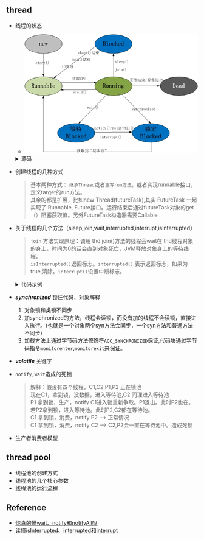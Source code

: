 ## thread

* 线程的状态
    + ![](/.images/doc/base/thread/status.jpeg)

    <details><summary>源码</summary>

    ```java
    public enum State {
        /**
         * Thread state for a thread which has not yet started.
         */
        NEW,

        /**
         * Thread state for a runnable thread.  A thread in the runnable
         * state is executing in the Java virtual machine but it may
         * be waiting for other resources from the operating system
         * such as processor.
         */
        RUNNABLE,

        /**
         * Thread state for a thread blocked waiting for a monitor lock.
         * A thread in the blocked state is waiting for a monitor lock
         * to enter a synchronized block/method or
         * reenter a synchronized block/method after calling
         * {@link Object#wait() Object.wait}.
         */
        BLOCKED,

        /**
         * Thread state for a waiting thread.
         * A thread is in the waiting state due to calling one of the
         * following methods:
         * <ul>
         *   <li>{@link Object#wait() Object.wait} with no timeout</li>
         *   <li>{@link #join() Thread.join} with no timeout</li>
         *   <li>{@link LockSupport#park() LockSupport.park}</li>
         * </ul>
         *
         * <p>A thread in the waiting state is waiting for another thread to
         * perform a particular action.
         *
         * For example, a thread that has called <tt>Object.wait()</tt>
         * on an object is waiting for another thread to call
         * <tt>Object.notify()</tt> or <tt>Object.notifyAll()</tt> on
         * that object. A thread that has called <tt>Thread.join()</tt>
         * is waiting for a specified thread to terminate.
         */
        WAITING,

        /**
         * Thread state for a waiting thread with a specified waiting time.
         * A thread is in the timed waiting state due to calling one of
         * the following methods with a specified positive waiting time:
         * <ul>
         *   <li>{@link #sleep Thread.sleep}</li>
         *   <li>{@link Object#wait(long) Object.wait} with timeout</li>
         *   <li>{@link #join(long) Thread.join} with timeout</li>
         *   <li>{@link LockSupport#parkNanos LockSupport.parkNanos}</li>
         *   <li>{@link LockSupport#parkUntil LockSupport.parkUntil}</li>
         * </ul>
         */
        TIMED_WAITING,

        /**
         * Thread state for a terminated thread.
         * The thread has completed execution.
         */
        TERMINATED;
    }
    ```
    </details>

* 创建线程的几种方式
    > 基本两种方式： `继承Thread`或者`重写run方法`。或者实现runnable接口，定义target的run方法。<br>
    > 其余的都是扩展，比如new Thread(futureTask),其实 FutureTask 一起实现了 Runnable, Future接口。运行结束后通过futureTask对象的get（）阻塞获取值。另外FutureTask构造器需要Callable

* 关于线程的几个方法（sleep,join,wait,interrupted,interrupt,isInterrupted）
    > `join` 方法实现原理：调用 thd.join()方法的线程会wait在 thd线程对象的身上，时间为0的话会直到对象死亡，JVM释放对象身上的等待线程。<br>
    > `isInterrupted()`返回标志。`interrupted()` 表示返回标志，如果为true,清除。`interrupt()`设置中断标志。

    <details><summary>代码示例</summary>

    ```java
    private static void t1() throws InterruptedException {
        Thread t1 = new Thread(() -> {
            synchronized (Thread.currentThread()) {
                System.out.println("t1 running");
                System.out.println("线程中断状态" + Thread.currentThread().isInterrupted());
                try {
                    //等待，让线程被打标记为interrupted后再执行到wait方法
                    for (int i = 0; i < 10000; i++) {
                    }
                    // Thread.interrupted(); 可以通过这行清除 中断 标志，以至调用wait,join,sleep等方法不发生中断异常
                    Thread.currentThread().wait();
                } catch (InterruptedException e) {
                    e.printStackTrace();
                }
                System.out.println("线程中断状态" + Thread.currentThread().isInterrupted());
            }
        });
        t1.start();
        t1.interrupt();
    }
    ```
    </details>
* ___synchronized___ 锁住代码，对象解释
    1. 对象锁和类锁不同步
    2. 加synchronized的方法，线程会读锁，而没有加的线程不会读锁，直接进入执行。(也就是一个对象两个syn方法会同步，一个syn方法和普通方法不同步)
    3. 加载方法上通过字节码方法修饰符`ACC_SYNCHRONIZED`保证,代码块通过字节码指令`monitorenter`,`monitorexit`来保证。

* ___volatile___ 关键字

* `notify,wait`造成的死锁
    > 解释：假设有四个线程，C1,C2,P1,P2 正在锁池 <br>
    > 现在C1，拿到锁，没数据，进入等待池,C2 同理进入等待池 <br>
    > P1 拿到锁，生产，notify C1进入锁重新争取。P1退出。此时P2也在。若P2拿到锁，进入等待池。此时P2,C2都在等待池。<br>
    > C1 拿到锁，消费，notify P2 --> 正常情况 <br>
    > C1 拿到锁，消费，notify C2 --> C2,P2会一直在等待池中。造成死锁

* 生产者消费者模型

## thread pool
* 线程池的创建方式
* 线程池的几个核心参数
* 线程池的运行流程

## Reference
* [你真的懂wait、notify和notifyAll吗](https://www.jianshu.com/p/25e243850bd2?appinstall=0)
* [读懂isInterrupted、interrupted和interrupt](https://zhuanlan.zhihu.com/p/265169898)
